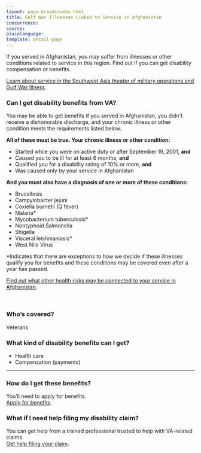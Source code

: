```yaml
---
layout: page-breadcrumbs.html
title: Gulf War Illnesses Linked to Service in Afghanistan
concurrence: 
source: 
plainlanguage: 
template: detail-page
---
```


<div class="va-introtext">

If you served in Afghanistan, you may suffer from illnesses or other conditions related to service in this region. Find out if you can get disability compensation or benefits.

[Learn about service in the Southwest Asia theater of military operations and Gulf War Illness](/disability/eligibility/hazardous-materials-exposure/gulf-war-illness-southwest-asia/).

</div>


<div class="feature" markdown="1">

### Can I get disability benefits from VA?

You may be able to get benefits if you served in Afghanistan, you didn't receive a dishonorable discharge, and your chronic illness or other condition meets the requirements listed below.

**All of these must be true. Your chronic illness or other condition:**
- Started while you were on active duty or after September 19, 2001, **and**
- Caused you to be ill for at least 6 months, **and**
- Qualified you for a disability rating of 10% or more, **and**
- Was caused only by your service in Afghanistan

**And you must also have a diagnosis of one or more of these conditions:**

-	Brucellosis
-	Campylobacter jejuni
-	Coxiella burnetii (Q fever)
-	Malaria*
-	Mycobacterium tuberculosis* 
-	Nontyphoid Salmonella
-	Shigella
-	Visceral leishmaniasis* 
- West Nile Virus 

*Indicates that there are exceptions to how we decide if these illnesses qualify you for benefits and these conditions may be covered even after a year has passed.

[Find out what other health risks may be connected to your service in Afghanistan](/health-care/health-needs-conditions/health-issues-related-to-service-era/operation-enduring-freedom/).

<br>

### Who’s covered?

Veterans
</div>


### What kind of disability benefits can I get?

- Health care
- Compensation (payments)

-----

### How do I get these benefits?

You’ll need to apply for benefits. <br>
[Apply for benefits](/disability/how-to-file-claim/).

### What if I need help filing my disability claim?

You can get help from a trained professional trusted to help with VA-related claims. <br>
[Get help filing your claim](/disability/get-help-filing-claim/).
